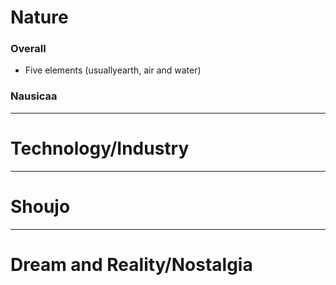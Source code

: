 # Nature
### Overall
- Five elements (usuallyearth, air and water)
### Nausicaa

***
# Technology/Industry

***
# Shoujo

***
# Dream and Reality/Nostalgia